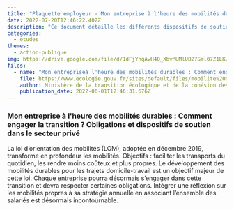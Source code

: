 ```yaml
---
title: "Plaquette employeur - Mon entreprise à l'heure des mobilités durables : Comment engager la transition ? Obligations et dispositifs de soutien dans le secteur privé"
date: 2022-07-20T12:46:22.402Z
description: "Ce document détaille les différents dispositifs de soutien pour développer la mobilité durable en entreprise."
categories:
  - etudes
themes:
  - action-publique
img: https://drive.google.com/file/d/1dFjYnqAwH4Q_XbvMUMlUB27Sml07Z1LK/view?usp=sharing
files:
  - name: "Mon entrepriseà l'heure des mobilités durables : Comment engager la transition ? Obligations et dispositifs de soutien dans le secteur privé"
    file: https://www.ecologie.gouv.fr/sites/default/files/mobilite%20durable%20en%20entreprise.pdf
    author: Ministère de la transition écologique et de la cohésion des territoires
    publication_date: 2022-06-01T12:46:31.676Z
---
```


### Mon entreprise à l'heure des mobilités durables : Comment engager la transition ? Obligations et dispositifs de soutien dans le secteur privé

La loi d’orientation des mobilités (LOM), adoptée en décembre 2019, transforme en profondeur les mobilités. Objectifs : faciliter les transports du quotidien, les
rendre moins coûteux et plus propres. 
Le développement des mobilités durables pour les trajets domicile-travail est un objectif majeur de cette loi. Chaque entreprise pourra désormais s’engager dans cette transition et devra respecter certaines
obligations. Intégrer une réflexion sur les mobilités propres à sa stratégie annuelle en associant l’ensemble des salariés est désormais incontournable.
